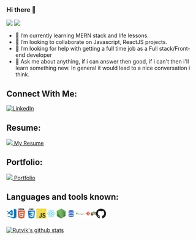 ### Hi there 👋

<!--
**RutvikJogdand/RutvikJogdand** is a ✨ _special_ ✨ repository because its `README.md` (this file) appears on your GitHub profile.

Here are some ideas to get you started:
-->
<img height="200" src=https://media.giphy.com/media/USV0ym3bVWQJJmNu3N/giphy.gif>
<img height="140" src=https://media.giphy.com/media/487L0pNZKONFN01oHO/giphy.gif>


- 🌱 I’m currently learning MERN stack and life lessons.
- 👯 I’m looking to collaborate on Javascript, ReactJS projects.
- 🤔 I’m looking for help with getting a full time job as a Full stack/Front-end developer
- 💬 Ask me about anything, if i can answer then good, if i can't then i'll learn something new. In general it would lead to a nice conversation i think.

## Connect With Me:
<a href="https://in.linkedin.com/in/rutvik-jogdand-794962170" > 
<img src="https://img.icons8.com/fluent/48/000000/linkedin.png" alt="LinkedIn"
	title="LinkedIn logo" width="48" height="48"  />
</a>

## Resume:
<a href="https://drive.google.com/file/d/1kqAm4A1LcTecOEuSaJt3ib_3GHXeulBz/view?usp=sharing">
<img src="https://img.icons8.com/fluent/48/000000/open-resume.png"/>
	My Resume
</a>

## Portfolio:
<a href="https://rutvikjogdand.github.io/">
<img src="https://img.icons8.com/fluent/48/000000/portfolio.png"/>	
	Portfolio
</a>

## Languages and tools known:
<img align="left" alt="Visual Studio Code" width="26px" src="https://raw.githubusercontent.com/github/explore/80688e429a7d4ef2fca1e82350fe8e3517d3494d/topics/visual-studio-code/visual-studio-code.png" />
<img align="left" alt="HTML5" width="26px" src="https://raw.githubusercontent.com/github/explore/80688e429a7d4ef2fca1e82350fe8e3517d3494d/topics/html/html.png" />
<img align="left" alt="CSS3" width="26px" src="https://raw.githubusercontent.com/github/explore/80688e429a7d4ef2fca1e82350fe8e3517d3494d/topics/css/css.png" />
<img align="left" alt="JavaScript" width="26px" src="https://raw.githubusercontent.com/github/explore/80688e429a7d4ef2fca1e82350fe8e3517d3494d/topics/javascript/javascript.png" />
<img align="left" alt="React" width="26px" src="https://raw.githubusercontent.com/github/explore/80688e429a7d4ef2fca1e82350fe8e3517d3494d/topics/react/react.png" />
<img align="left" alt="Node.js" width="26px" src="https://raw.githubusercontent.com/github/explore/80688e429a7d4ef2fca1e82350fe8e3517d3494d/topics/nodejs/nodejs.png" />
<img align="left" alt="SQL" width="26px" src="https://raw.githubusercontent.com/github/explore/80688e429a7d4ef2fca1e82350fe8e3517d3494d/topics/sql/sql.png" />
<img align="left" alt="MongoDB" width="26px" src="https://raw.githubusercontent.com/github/explore/80688e429a7d4ef2fca1e82350fe8e3517d3494d/topics/mongodb/mongodb.png" />
<img align="left" alt="Git" width="26px" src="https://raw.githubusercontent.com/github/explore/80688e429a7d4ef2fca1e82350fe8e3517d3494d/topics/git/git.png" />
<img align="left" alt="GitHub" width="26px" src="https://raw.githubusercontent.com/github/explore/78df643247d429f6cc873026c0622819ad797942/topics/github/github.png" />
<br/>
<br/>
	
[![Rutvik's github stats](https://github-readme-stats.vercel.app/api?username=RutvikJogdand&count_private=true)](https://github.com/anuraghazra/github-readme-stats)
